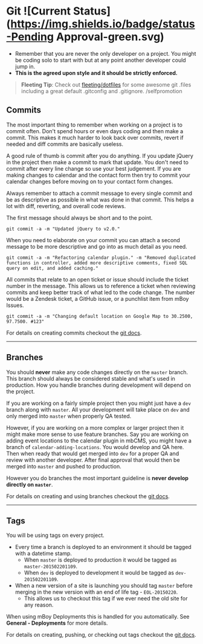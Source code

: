 # Git ![Current Status](https://img.shields.io/badge/status-Pending Approval-green.svg)

* Remember that you are never the only developer on a project. You might be coding solo to start with but at any point another developer could jump in.
* **This is the agreed upon style and it should be strictly enforced.**

> **Fleeting Tip**: Check out [fleeting/dotfiles](https://github.com/jamesfleeting/dotfiles) for some awesome git .files including a great default .gitconfig and .gitignore. /selfpromotion

## Commits

The most important thing to remember when working on a project is to commit often. Don't spend hours or even days coding and then make a commit. This makes it much harder to look back over commits, revert if needed and diff commits are basically useless.

A good rule of thumb is commit after you do anything. If you update jQuery in the project then make a commit to mark that update. You don't need to commit after every line change so use your best judgement. If you are making changes to calendar and the contact form then try to commit your calendar changes before moving on to your contact form changes.

Always remember to attach a commit message to every single commit and be as descriptive as possible in what was done in that commit. This helps a lot with diff, reverting, and overall code reviews.

The first message should always be short and to the point.

```
git commit -a -m "Updated jQuery to v2.0."
```

When you need to elaborate on your commit you can attach a second message to be more descriptive and go into as much detail as you need.

```
git commit -a -m "Refactoring calendar plugin." -m "Removed duplicated functions in controller, added more descriptive comments, fixed SQL query on edit, and added caching."
```

All commits that relate to an open ticket or issue should include the ticket number in the message. This allows us to reference a ticket when reviewing commits and keep better track of what led to the code change. The number would be a Zendesk ticket, a GitHub issue, or a punchlist item from mBoy Issues.

```
git commit -a -m "Changing default location on Google Map to 30.2500, 97.7500. #123"
```

For details on creating commits checkout the [git docs](http://git-scm.com/docs/git-commit).

---

## Branches

You should **never** make any code changes directly on the `master` branch. This branch should always be considered stable and what's used in production. How you handle branches during development will depend on the project.

If you are working on a fairly simple project then you might just have a `dev` branch along with `master`. All your development will take place on `dev` and only merged into `master` when properly QA tested.

However, if you are working on a more complex or larger project then it might make more sense to use feature branches. Say you are working on adding event locations to the calendar plugin in mbCMS, you might have a branch of `calendar-adding-locations`. You would develop and QA here. Then when ready that would get merged into `dev` for a proper QA and review with another developer. After final approval that would then be merged into `master` and pushed to production.

However you do branches the most important guideline is **never develop directly on ``master``**.

For details on creating and using branches checkout the [git docs](http://git-scm.com/book/en/v2/Git-Branching-Basic-Branching-and-Merging).

---

## Tags

You will be using tags on every project.

* Every time a branch is deployed to an environment it should be tagged with a datetime stamp.
  * When `master` is deployed to production it would be tagged as `master-201502201109`.
  * When `dev`  is deployed to development it would be tagged as `dev-201502201109`.
* When a new version of a site is launching you should tag `master` before merging in the new version with an end of life tag - `EOL-20150220`.
  * This allows us to checkout this tag if we ever need the old site for any reason.

When using mBoy Deployments this is handled for you automatically. See **General - Deployments** for more details.

For details on creating, pushing, or checking out tags checkout the [git docs](http://git-scm.com/book/en/v2/Git-Basics-Tagging).
